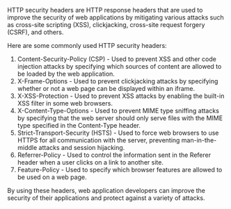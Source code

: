 HTTP security headers are HTTP response headers that are used to improve the security of web applications by mitigating various attacks such as cross-site scripting (XSS), clickjacking, cross-site request forgery (CSRF), and others.

Here are some commonly used HTTP security headers:

1. Content-Security-Policy (CSP) - Used to prevent XSS and other code injection attacks by specifying which sources of content are allowed to be loaded by the web application.
2. X-Frame-Options - Used to prevent clickjacking attacks by specifying whether or not a web page can be displayed within an iframe.
3. X-XSS-Protection - Used to prevent XSS attacks by enabling the built-in XSS filter in some web browsers.
4. X-Content-Type-Options - Used to prevent MIME type sniffing attacks by specifying that the web server should only serve files with the MIME type specified in the Content-Type header.
5. Strict-Transport-Security (HSTS) - Used to force web browsers to use HTTPS for all communication with the server, preventing man-in-the-middle attacks and session hijacking.
6. Referrer-Policy - Used to control the information sent in the Referer header when a user clicks on a link to another site. 
7. Feature-Policy - Used to specify which browser features are allowed to be used on a web page.

By using these headers, web application developers can improve the security of their applications and protect against a variety of attacks.